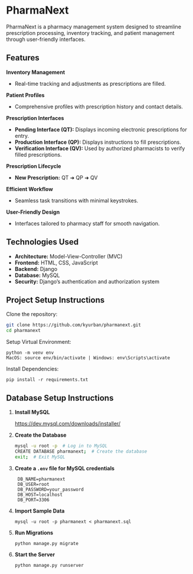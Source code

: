 # PharmaNext

PharmaNext is a pharmacy management system designed to streamline prescription processing, inventory tracking, and patient management through user-friendly interfaces.

## Features

**Inventory Management**
- Real-time tracking and adjustments as prescriptions are filled.
  
**Patient Profiles**
- Comprehensive profiles with prescription history and contact details.

**Prescription Interfaces**
- **Pending Interface (QT):** Displays incoming electronic prescriptions for entry.
- **Production Interface (QP):** Displays instructions to fill prescriptions.
- **Verification Interface (QV):** Used by authorized pharmacists to verify filled prescriptions.

**Prescription Lifecycle**
- **New Prescription:** QT ➜ QP ➜ QV

**Efficient Workflow**
- Seamless task transitions with minimal keystrokes.

**User-Friendly Design**
- Interfaces tailored to pharmacy staff for smooth navigation.

## Technologies Used

- **Architecture:** Model-View-Controller (MVC)
- **Frontend:** HTML, CSS, JavaScript
- **Backend:** Django
- **Database:** MySQL
- **Security:** Django’s authentication and authorization system

## Project Setup Instructions

Clone the repository:
   ```bash
   git clone https://github.com/kyurban/pharmanext.git
   cd pharmanext
```
Setup Virtual Environment:
  ```
  python -m venv env
  MacOS: source env/bin/activate | Windows: env\Scripts\activate
```
Install Dependencies:
  ```
  pip install -r requirements.txt
```
## Database Setup Instructions

1. **Install MySQL**

    https://dev.mysql.com/downloads/installer/

3. **Create the Database**
   
   ```bash
   mysql -u root -p  # Log in to MySQL
   CREATE DATABASE pharmanext;  # Create the database
   exit;  # Exit MySQL

4. **Create a `.env` file for MySQL credentials**
   ```
    DB_NAME=pharmanext
    DB_USER=root
    DB_PASSWORD=your_password
    DB_HOST=localhost
    DB_PORT=3306
   ```
5. **Import Sample Data**
   ```
   mysql -u root -p pharmanext < pharmanext.sql
   ```
6. **Run Migrations**
   ```
   python manage.py migrate
   ```
7. **Start the Server**
   ```
   python manage.py runserver
   ```


   
